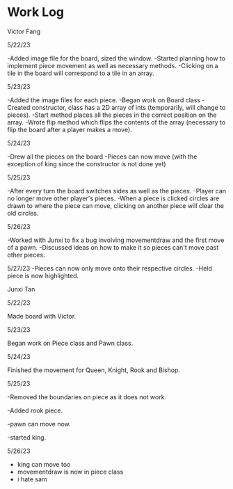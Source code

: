 # Work Log

Victor Fang

5/22/23

-Added image file for the board, sized the window.
-Started planning how to implement piece movement as well as necessary methods.
-Clicking on a tile in the board will correspond to a tile in an array.

5/23/23

-Added the image files for each piece.
-Began work on Board class
  -Created constructor, class has a 2D array of ints (temporarily, will change to pieces).
  -Start method places all the pieces in the correct position on the array.
  -Wrote flip method which flips the contents of the array (necessary to flip the board after a player makes a move).

5/24/23

-Drew all the pieces on the board
-Pieces can now move (with the exception of king since the constructor is not done yet)

5/25/23

-After every turn the board switches sides as well as the pieces.
-Player can no longer move other player's pieces.
-When a piece is clicked circles are drawn to where the piece can move, clicking on another piece will clear the old circles.

5/26/23

-Worked with Junxi to fix a bug involving movementdraw and the first move of a pawn.
-Discussed ideas on how to make it so pieces can't move past other pieces.

5/27/23
-Pieces can now only move onto their respective circles.
-Held piece is now highlighted.

Junxi Tan

5/22/23

Made board with Victor.

5/23/23

Began work on Piece class and Pawn class.

5/24/23

Finished the movement for Queen, Knight, Rook and Bishop.

5/25/23

-Removed the boundaries on piece as it does not work.

-Added rook piece.

-pawn can move now.

-started king.

5/26/23
- king can move too
- movementdraw is now in piece class
- i hate sam
